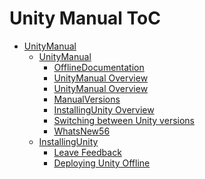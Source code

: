 Unity Manual ToC
================
 - [UnityManual]()
	 - [UnityManual]()
		 - [OfflineDocumentation](OfflineDocumentation.md)
		 - [UnityManual Overview](UnityManual.md)
		 - [UnityManual Overview](UnityManual_1.md)
		 - [ManualVersions](ManualVersions.md)
		 - [InstallingUnity Overview](InstallingUnity.md)
		 - [Switching between Unity versions](SwitchingDocumentationVersions.md)
		 - [WhatsNew56](WhatsNew56.md)
	 - [InstallingUnity]()
		 - [Leave Feedback](LeaveFeedback.md)
		 - [Deploying Unity Offline](DeployingUnityOffline.md)

